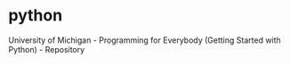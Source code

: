 # python
University of Michigan - Programming for Everybody (Getting Started with Python) - Repository
